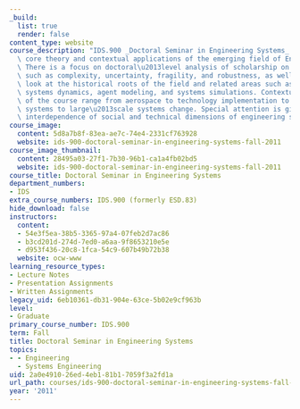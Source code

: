 ```yaml
---
_build:
  list: true
  render: false
content_type: website
course_description: "IDS.900 _Doctoral Seminar in Engineering Systems_ examines the\
  \ core theory and contextual applications of the emerging field of Engineering Systems.\
  \ There is a focus on doctoral\u2013level analysis of scholarship on key concepts\
  \ such as complexity, uncertainty, fragility, and robustness, as well as a critical\
  \ look at the historical roots of the field and related areas such as systems engineering,\
  \ systems dynamics, agent modeling, and systems simulations. Contextual applications\
  \ of the course range from aerospace to technology implementation to regulatory\
  \ systems to large\u2013scale systems change. Special attention is given to the\
  \ interdependence of social and technical dimensions of engineering systems.\n"
course_image:
  content: 5d8a7b8f-83ea-ae7c-74e4-2331cf763928
  website: ids-900-doctoral-seminar-in-engineering-systems-fall-2011
course_image_thumbnail:
  content: 28495a03-27f1-7b30-96b1-ca1a4fb02bd5
  website: ids-900-doctoral-seminar-in-engineering-systems-fall-2011
course_title: Doctoral Seminar in Engineering Systems
department_numbers:
- IDS
extra_course_numbers: IDS.900 (formerly ESD.83)
hide_download: false
instructors:
  content:
  - 54e3f5ea-38b5-3365-97a4-07feb2d7ac86
  - b3cd201d-274d-7ed0-a6aa-9f8653210e5e
  - d953f436-20c8-1fca-54c9-607b49b72b38
  website: ocw-www
learning_resource_types:
- Lecture Notes
- Presentation Assignments
- Written Assignments
legacy_uid: 6eb10361-db31-904e-63ce-5b02e9cf963b
level:
- Graduate
primary_course_number: IDS.900
term: Fall
title: Doctoral Seminar in Engineering Systems
topics:
- - Engineering
  - Systems Engineering
uid: 2a0e4910-26ed-4eb1-81b1-7059f3a2fd1a
url_path: courses/ids-900-doctoral-seminar-in-engineering-systems-fall-2011
year: '2011'
---
```


